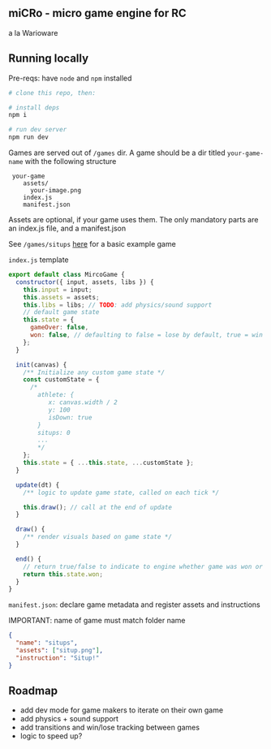## miCRo - micro game engine for RC

a la Warioware

## Running locally

Pre-reqs: have `node` and `npm` installed

```sh
# clone this repo, then:

# install deps
npm i

# run dev server
npm run dev
```

Games are served out of `/games` dir. A game should be a dir titled `your-game-name` with the following structure

```
 your-game
    assets/
      your-image.png
    index.js
    manifest.json
```

Assets are optional, if your game uses them. The only mandatory parts are an index.js file, and a manifest.json

See `/games/situps` [here](https://github.com/clairefro/miRCo-engine/tree/main/games/situps) for a basic example game

`index.js` template

```js
export default class MircoGame {
  constructor({ input, assets, libs }) {
    this.input = input;
    this.assets = assets;
    this.libs = libs; // TODO: add physics/sound support
    // default game state
    this.state = {
      gameOver: false,
      won: false, // defaulting to false = lose by default, true = win by default
    };
  }

  init(canvas) {
    /** Initialize any custom game state */
    const customState = {
      /* 
        athlete: {
           x: canvas.width / 2
           y: 100
           isDown: true
        }
        situps: 0
        ...
        */
    };
    this.state = { ...this.state, ...customState };
  }

  update(dt) {
    /** logic to update game state, called on each tick */

    this.draw(); // call at the end of update
  }

  draw() {
    /** render visuals based on game state */
  }

  end() {
    // return true/false to indicate to engine whether game was won or lost
    return this.state.won;
  }
}
```

`manifest.json`: declare game metadata and register assets and instructions

IMPORTANT: name of game must match folder name

```json
{
  "name": "situps",
  "assets": ["situp.png"],
  "instruction": "Situp!"
}
```

## Roadmap

- add dev mode for game makers to iterate on their own game
- add physics + sound support
- add transitions and win/lose tracking between games
- logic to speed up?
